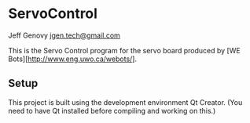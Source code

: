 ServoControl
============

Jeff Genovy <jgen.tech@gmail.com>

This is the Servo Control program for the servo board produced by [WE Bots][http://www.eng.uwo.ca/webots/].

Setup
-----

This project is built using the development environment Qt Creator.
(You need to have Qt installed before compiling and working on this.)



